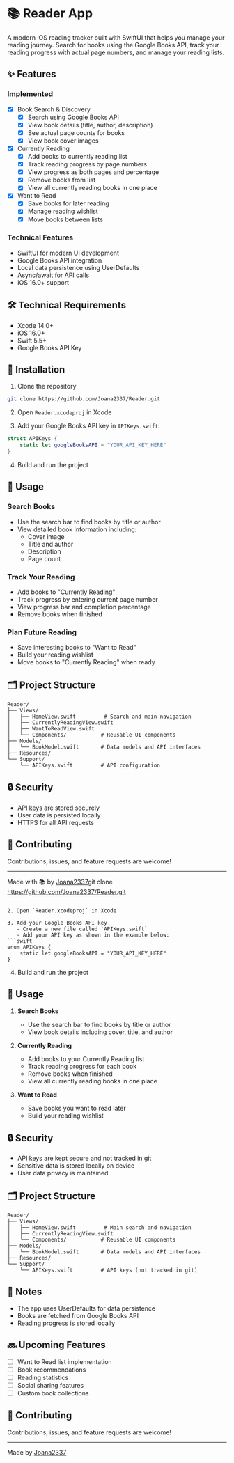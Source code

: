 # 📚 Reader App

A modern iOS reading tracker built with SwiftUI that helps you manage your reading journey. Search for books using the Google Books API, track your reading progress with actual page numbers, and manage your reading lists.

## ✨ Features

### Implemented
- [x] Book Search & Discovery
  - [x] Search using Google Books API
  - [x] View book details (title, author, description)
  - [x] See actual page counts for books
  - [x] View book cover images

- [x] Currently Reading
  - [x] Add books to currently reading list
  - [x] Track reading progress by page numbers
  - [x] View progress as both pages and percentage
  - [x] Remove books from list
  - [x] View all currently reading books in one place

- [x] Want to Read
  - [x] Save books for later reading
  - [x] Manage reading wishlist
  - [x] Move books between lists

### Technical Features
- SwiftUI for modern UI development
- Google Books API integration
- Local data persistence using UserDefaults
- Async/await for API calls
- iOS 16.0+ support

## 🛠 Technical Requirements

- Xcode 14.0+
- iOS 16.0+
- Swift 5.5+
- Google Books API Key

## 📱 Installation

1. Clone the repository
```bash
git clone https://github.com/Joana2337/Reader.git
```

2. Open `Reader.xcodeproj` in Xcode

3. Add your Google Books API key in `APIKeys.swift`:
```swift
struct APIKeys {
    static let googleBooksAPI = "YOUR_API_KEY_HERE"
}
```

4. Build and run the project

## 📖 Usage

### Search Books
- Use the search bar to find books by title or author
- View detailed book information including:
  - Cover image
  - Title and author
  - Description
  - Page count

### Track Your Reading
- Add books to "Currently Reading"
- Track progress by entering current page number
- View progress bar and completion percentage
- Remove books when finished

### Plan Future Reading
- Save interesting books to "Want to Read"
- Build your reading wishlist
- Move books to "Currently Reading" when ready

## 🗂 Project Structure

```
Reader/
├── Views/
│   ├── HomeView.swift         # Search and main navigation
│   ├── CurrentlyReadingView.swift
│   ├── WantToReadView.swift
│   └── Components/           # Reusable UI components
├── Models/
│   └── BookModel.swift       # Data models and API interfaces
├── Resources/
└── Support/
    └── APIKeys.swift         # API configuration
```

## 🔒 Security

- API keys are stored securely
- User data is persisted locally
- HTTPS for all API requests

## 🤝 Contributing

Contributions, issues, and feature requests are welcome!

---

Made with 📚 by [Joana2337](https://github.com/Joana2337)git clone https://github.com/Joana2337/Reader.git
```

2. Open `Reader.xcodeproj` in Xcode

3. Add your Google Books API key
   - Create a new file called `APIKeys.swift`
   - Add your API key as shown in the example below:
```swift
enum APIKeys {
    static let googleBooksAPI = "YOUR_API_KEY_HERE"
}
```

4. Build and run the project

## 📱 Usage

1. **Search Books**
   - Use the search bar to find books by title or author
   - View book details including cover, title, and author

2. **Currently Reading**
   - Add books to your Currently Reading list
   - Track reading progress for each book
   - Remove books when finished
   - View all currently reading books in one place

3. **Want to Read**
   - Save books you want to read later
   - Build your reading wishlist

## 🔒 Security

- API keys are kept secure and not tracked in git
- Sensitive data is stored locally on device
- User data privacy is maintained

## 🗂 Project Structure

```
Reader/
├── Views/
│   ├── HomeView.swift         # Main search and navigation
│   ├── CurrentlyReadingView.swift
│   └── Components/           # Reusable UI components
├── Models/
│   └── BookModel.swift       # Data models and API interfaces
├── Resources/
└── Support/
    └── APIKeys.swift         # API keys (not tracked in git)
```

## 📝 Notes

- The app uses UserDefaults for data persistence
- Books are fetched from Google Books API
- Reading progress is stored locally

## 🔜 Upcoming Features

- [ ] Want to Read list implementation
- [ ] Book recommendations
- [ ] Reading statistics
- [ ] Social sharing features
- [ ] Custom book collections

## 🤝 Contributing

Contributions, issues, and feature requests are welcome!


---

Made by [Joana2337](https://github.com/Joana2337)
